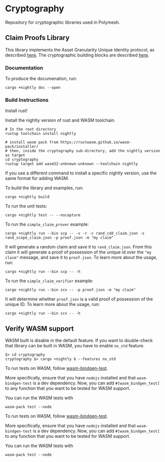 # Cryptography
Repository for cryptographic libraries used in Polymesh.

## Claim Proofs Library
This library implements the Asset Granularity Unique Identity protocol, as described [here][wiki_main_design]. The  cryptographic building blocks are described [here][wiki_crypto_design].

### Documentation
To produce the documenation, run:
```
cargo +nightly doc --open
```
### Build Instructions

Install rust!

Install the nightly version of rust and WASM toolchain.
```
# In the root directory
rustup toolchain install nightly

# install wasm pack from https://rustwasm.github.io/wasm-pack/installer/
# then, inside the cryptography sub-directory, add the nightly version as target
cd cryptography
rustup target add wasm32-unknown-unknown --toolchain nightly
```

If you use a different command to install a specific nightly version, use the same format for adding WASM.

To build the library and examples, run:
```
cargo +nightly build
```

To run the unit tests:
```
cargo +nightly test -- --nocapture
```

To run the `simple_claim_prover` example:
```
cargo +nightly run --bin scp -- -v -r -c rand_cdd_claim.json -s rand_scope_claim.json -p proof.json -m "my claim"
```

It will generate a random claim and save it to `rand_claim.json`. From this claim it will generate a proof of possession of the unique id over the `"my claim"` message, and save it to `proof.json`.
To learn more about the usage, run:
```
cargo +nightly run --bin scp -- -h
```

To run the `simple_claim_verifier` example:
```
cargo +nightly run --bin scv -- -p proof.json -m "my claim"
```
It will determine whether `proof.json` is a valid proof of possession of the unique ID.
To learn more about the usage, run:
```
cargo +nightly run --bin scv -- -h
```

## Verify WASM support

WASM built is disable in the default feature. If you want to double-check that library can be built
in WASM, you have to enable `no_std` feature.

```
$> cd cryptography
cryptography $> cargo +nightly b --features no_std
```

To run tests on WASM, follow [wasm-bindgen-test][wasm-bindgen-test].

More specifically, ensure that you have `nodejs` installed and that `wasm-bindgen-test` is a dev dependency.
Now, you can add `#[wasm_bindgen_test]` to any function that you want to be tested for WASM support.

You can run the WASM tests with
```
wasm-pack test --node
```

To run tests on WASM, follow [wasm-bindgen-test][wasm-bindgen-test].

More specifically, ensure that you have `nodejs` installed and that `wasm-bindgen-test` is a dev dependency.
Now, you can add `#[wasm_bindgen_test]` to any function that you want to be tested for WASM support.

You can run the WASM tests with
```
wasm-pack test --node
```

[wasm-bindgen-test]: https://rustwasm.github.io/docs/wasm-bindgen/wasm-bindgen-test/usage.html
[wiki_main_design]: https://polymath.atlassian.net/wiki/spaces/PC/pages/172523576/Asset+Granularity+Unique+Identity
[wiki_crypto_design]: https://polymath.atlassian.net/wiki/spaces/CE/pages/202571817/Claim+Proof+Prototype
